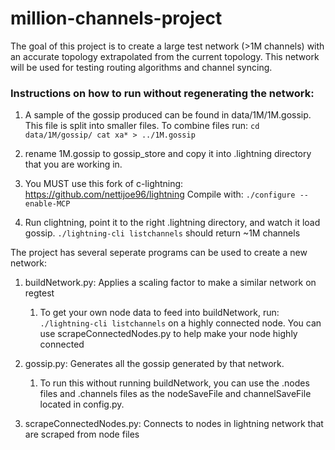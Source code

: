 # million-channels-project
The goal of this project is to create a large test network (>1M channels) with an accurate topology extrapolated from the current topology. 
This network will be used for testing routing algorithms and channel syncing.

### Instructions on how to run without regenerating the network:

1. A sample of the gossip produced can be found in data/1M/1M.gossip. 
    This file is split into smaller files. To combine files run:
    `cd data/1M/gossip/
    cat xa* > ../1M.gossip`

2. rename 1M.gossip to gossip_store and copy it into .lightning directory that you are working in. 

3. You MUST use this fork of c-lightning: https://github.com/nettijoe96/lightning 
    Compile with:
    `./configure --enable-MCP`

4. Run clightning, point it to the right .lightning directory, and watch it load gossip. 
    `./lightning-cli listchannels` should return ~1M channels  

The project has several seperate programs can be used to create a new network:

1. buildNetwork.py: Applies a scaling factor to make a similar network on regtest
    1. To get your own node data to feed into buildNetwork, run:
     `./lightning-cli listchannels` on a highly connected node. You can use scrapeConnectedNodes.py to help make your node highly connected

2. gossip.py: Generates all the gossip generated by that network.
    1. To run this without running buildNetwork, you can use the .nodes files and .channels files as the nodeSaveFile and channelSaveFile located in config.py. 

3. scrapeConnectedNodes.py: Connects to nodes in lightning network that are scraped from node files



